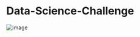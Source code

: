 # Data-Science-Challenge
![image](https://user-images.githubusercontent.com/13540908/76709603-31e27c00-66bd-11ea-8cd9-425ebfb13209.png)
